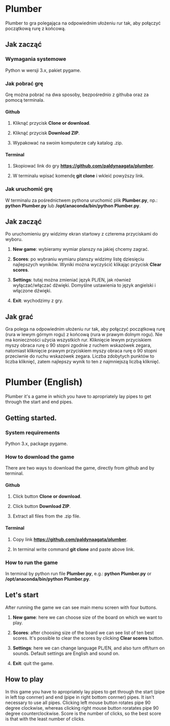 # Plumber
Plumber to gra polegająca na odpowiednim ułożeniu rur tak, aby połączyć początkową rurę z końcową.

## Jak zacząć

### Wymagania systemowe
Python w wersji 3.x, pakiet pygame.

### Jak pobrać grę
Grę można pobrać na dwa sposoby, bezpośrednio z githuba oraz za pomocą terminala.

#### Github

1. Kliknąć przycisk **Clone or download**.

2. Kliknąć przycisk **Download ZIP**.

3. Wypakować na swoim komputerze cały katalog .zip.

#### Terminal

1. Skopiować link do gry **https://github.com/paldynaagata/plumber**.

2. W terminalu wpisać komendę **git clone** i wkleić powyższy link.

### Jak uruchomić grę
W terminalu za pośrednictwem pythona uruchomić plik **Plumber.py**, np.: **python Plumber.py** lub **/opt/anaconda/bin/python Plumber.py**.

## Jak zacząć
Po uruchomieniu gry widzimy ekran startowy z czterema przyciskami do wyboru.

1. **New game**: wybieramy wymiar planszy na jakiej chcemy zagrać.

2. **Scores**: po wybraniu wymiaru planszy widzimy listę dziesięciu najlepszych wyników. Wyniki można wyczyścić klikając przycisk **Clear scores**.

3. **Settings**: tutaj można zmieniać język PL/EN, jak również wyłączać/włączać dźwięki. Domyślne ustawienia to język angielski i włączone dźwięki.

4. **Exit**: wychodzimy z gry.

## Jak grać
Gra polega na odpowiednim ułożeniu rur tak, aby połączyć początkową rurę (rura w lewym górnym rogu) z końcową (rura w prawym dolnym rogu). Nie ma konieczności użycia wszystkich rur. Kliknięcie lewym przyciskiem myszy obraca rurę o 90 stopni zgodnie z ruchem wskazówek zegara, natomiast kliknięcie prawym przyciskiem myszy obraca rurę o 90 stopni przeciwnie do ruchu wskazówek zegara. Liczba zdobytych punktów to liczba kliknięć, zatem najlepszy wynik to ten z najmniejszą liczbą kliknięć.



# Plumber (English)
Plumber it's a game in which you have to apropriately lay pipes to get through the start and end pipes.

## Getting started.

### System requirements
Python 3.x, package pygame.

### How to download the game
There are two ways to download the game, directly from github and by terminal.

#### Github

1. Click button **Clone or download**.

2. Click button **Download ZIP**.

3. Extract all files from the .zip file.

#### Terminal

1. Copy link **https://github.com/paldynaagata/plumber**.

2. In terminal write command **git clone** and paste above link.

### How to run the game
In terminal by python run file **Plumber.py**, e.g.: **python Plumber.py** or **/opt/anaconda/bin/python Plumber.py**.

## Let's start
After running the game we can see main menu screen with four buttons.

1. **New game**: here we can choose size of the board on which we want to play.

2. **Scores**: after choosing size of the board we can see list of ten best scores. It's possible to clear the scores by clicking **Clear scores** button.

3. **Settings**: here we can change language PL/EN, and also turn off/turn on sounds. Default settings are English and sound on.

4. **Exit**: quit the game.

## How to play
In this game you have to apropriately lay pipes to get through the start (pipe in left top conrner) and end (pipe in right bottom conrner) pipes. It isn't necessary to use all pipes. Clicking left mouse button rotates pipe 90 degree clockwise, whereas clicking right mouse button roratates pipe 90 degree counterclockwise. Score is the number of clicks, so the best score is that with the least number of clicks.
